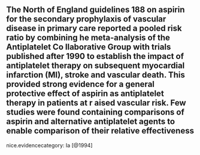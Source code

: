 The North of England guidelines 188 on aspirin for the secondary prophylaxis of vascular disease in primary care reported a pooled risk ratio by combining he meta-analysis of the Antiplatelet Co llaborative Group with trials published after 1990 to establish the impact of antiplatelet therapy on subsequent myocardial infarction (MI), stroke and vascular death. This provided strong evidence for a general protective effect of aspirin as antiplatelet therapy in patients at r aised vascular risk. Few studies were found containing comparisons of aspirin and alternative antiplatelet agents to enable comparison of their relative effectiveness
---
 nice.evidencecategory: Ia
[@1994]
